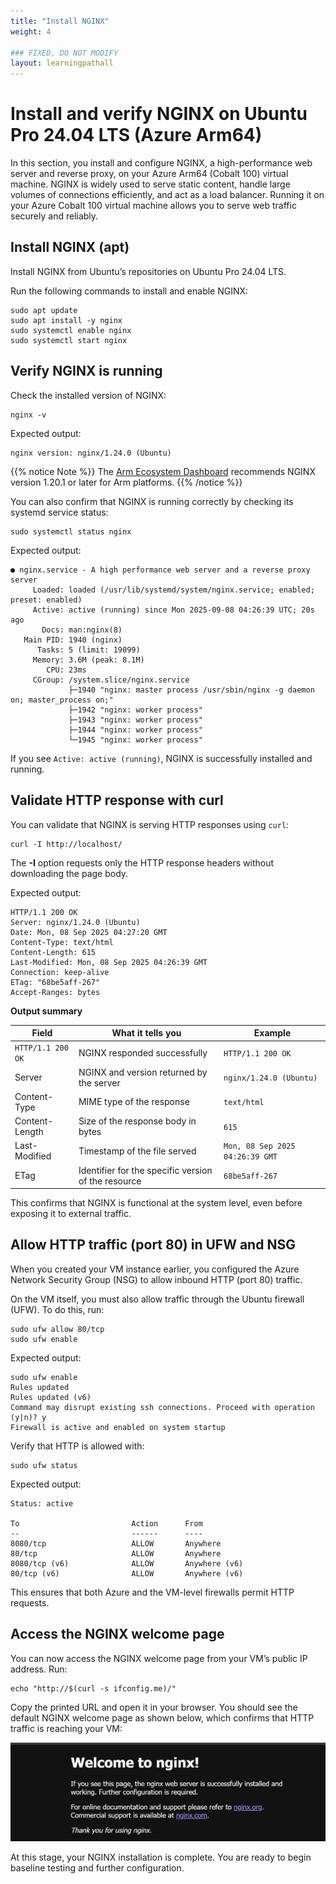 ```yaml
---
title: "Install NGINX"
weight: 4

### FIXED, DO NOT MODIFY
layout: learningpathall
---
```


# Install and verify NGINX on Ubuntu Pro 24.04 LTS (Azure Arm64)

In this section, you install and configure NGINX, a high-performance web server and reverse proxy, on your Azure Arm64 (Cobalt 100) virtual machine. NGINX is widely used to serve static content, handle large volumes of connections efficiently, and act as a load balancer. Running it on your Azure Cobalt 100 virtual machine allows you to serve web traffic securely and reliably.

## Install NGINX (apt)

Install NGINX from Ubuntu’s repositories on Ubuntu Pro 24.04 LTS.

Run the following commands to install and enable NGINX:

```console
sudo apt update
sudo apt install -y nginx
sudo systemctl enable nginx
sudo systemctl start nginx
```

## Verify NGINX is running

Check the installed version of NGINX:

```console
nginx -v
```

Expected output:

```output
nginx version: nginx/1.24.0 (Ubuntu)
```

{{% notice Note %}}
The [Arm Ecosystem Dashboard](https://developer.arm.com/ecosystem-dashboard/) recommends NGINX version 1.20.1 or later for Arm platforms.
{{% /notice %}}

You can also confirm that NGINX is running correctly by checking its systemd service status:

```console
sudo systemctl status nginx
```

Expected output:

```output
● nginx.service - A high performance web server and a reverse proxy server
     Loaded: loaded (/usr/lib/systemd/system/nginx.service; enabled; preset: enabled)
     Active: active (running) since Mon 2025-09-08 04:26:39 UTC; 20s ago
       Docs: man:nginx(8)
   Main PID: 1940 (nginx)
      Tasks: 5 (limit: 19099)
     Memory: 3.6M (peak: 8.1M)
        CPU: 23ms
     CGroup: /system.slice/nginx.service
             ├─1940 "nginx: master process /usr/sbin/nginx -g daemon on; master_process on;"
             ├─1942 "nginx: worker process"
             ├─1943 "nginx: worker process"
             ├─1944 "nginx: worker process"
             └─1945 "nginx: worker process"
```

If you see `Active: active (running)`, NGINX is successfully installed and running.

## Validate HTTP response with curl

You can validate that NGINX is serving HTTP responses using `curl`:

```console
curl -I http://localhost/
```

The **-I** option requests only the HTTP response headers without downloading the page body.

Expected output:

```output
HTTP/1.1 200 OK
Server: nginx/1.24.0 (Ubuntu)
Date: Mon, 08 Sep 2025 04:27:20 GMT
Content-Type: text/html
Content-Length: 615
Last-Modified: Mon, 08 Sep 2025 04:26:39 GMT
Connection: keep-alive
ETag: "68be5aff-267"
Accept-Ranges: bytes
```

**Output summary**

| Field            | What it tells you                                   | Example                      |
|------------------|------------------------------------------------------|------------------------------|
| `HTTP/1.1 200 OK`| NGINX responded successfully                        | `HTTP/1.1 200 OK`            |
| Server       | NGINX and version returned by the server            | `nginx/1.24.0 (Ubuntu)`      |
| Content-Type | MIME type of the response                           | `text/html`                  |
| Content-Length | Size of the response body in bytes               | `615`                        |
| Last-Modified| Timestamp of the file served                        | `Mon, 08 Sep 2025 04:26:39 GMT` |
| ETag         | Identifier for the specific version of the resource | `68be5aff-267`             |


This confirms that NGINX is functional at the system level, even before exposing it to external traffic.

## Allow HTTP traffic (port 80) in UFW and NSG

When you created your VM instance earlier, you configured the Azure Network Security Group (NSG) to allow inbound HTTP (port 80) traffic. 

On the VM itself, you must also allow traffic through the Ubuntu firewall (UFW). To do this, run:

```console
sudo ufw allow 80/tcp
sudo ufw enable
```

Expected output:

```output
sudo ufw enable
Rules updated
Rules updated (v6)
Command may disrupt existing ssh connections. Proceed with operation (y|n)? y
Firewall is active and enabled on system startup
```

Verify that HTTP is allowed with:

```console
sudo ufw status
```

Expected output:

```output
Status: active

To                         Action      From
--                         ------      ----
8080/tcp                   ALLOW       Anywhere
80/tcp                     ALLOW       Anywhere
8080/tcp (v6)              ALLOW       Anywhere (v6)
80/tcp (v6)                ALLOW       Anywhere (v6)
```

This ensures that both Azure and the VM-level firewalls permit HTTP requests.

## Access the NGINX welcome page

You can now access the NGINX welcome page from your VM’s public IP address. Run:

```console
echo "http://$(curl -s ifconfig.me)/"
```

Copy the printed URL and open it in your browser. You should see the default NGINX welcome page as shown below, which confirms that HTTP traffic is reaching your VM:

![NGINX default welcome page in a web browser on an Azure VM alt-text#center](images/nginx-browser.png)

At this stage, your NGINX installation is complete. You are ready to begin baseline testing and further configuration.
